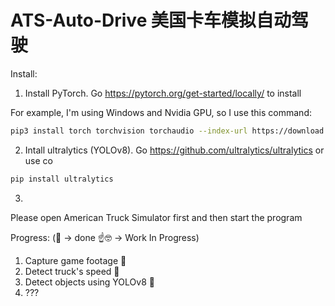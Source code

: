 # ATS-Auto-Drive 美国卡车模拟自动驾驶

Install:

1. Install PyTorch.
  Go https://pytorch.org/get-started/locally/ to install
  
  For example, I'm using Windows and Nvidia GPU, so I use this command:
  ```bash
  pip3 install torch torchvision torchaudio --index-url https://download.pytorch.org/whl/cu118
  ```
  

2. Intall ultralytics (YOLOv8).
  Go https://github.com/ultralytics/ultralytics or use co
  ```bash
  pip install ultralytics
  ```
3. 

Please open American Truck Simulator first and then start the program

Progress: (🤗 -> done ☝️🤓 -> Work In Progress)

1. Capture game footage 🤗
2. Detect truck's speed 🤗
3. Detect objects using YOLOv8 🤗
4. ???
